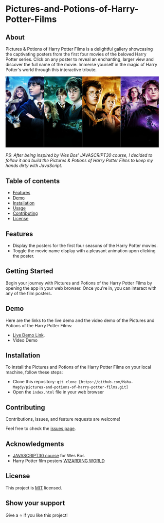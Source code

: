 # Pictures-and-Potions-of-Harry-Potter-Films

## About

Pictures & Potions of Harry Potter Films is a delightful gallery showcasing the captivating posters from the first four movies of the beloved Harry Potter series. Click on any poster to reveal an enchanting, larger view and discover the full name of the movie. Immerse yourself in the magic of Harry Potter's world through this interactive tribute.

![screenshot](./app_screenshot.png)

*PS: After being inspired by Wes Bos' JAVASCRIPT30 course, I decided to follow it and build the Pictures & Potions of Harry Potter Films to keep my hands dirty with JavaScript.*

## Table of contents

- [ Features ](#features)
- [ Demo ](#demo)
- [ Installation ](#installation)
- [ Usage ](#usage)
- [ Contributing ](#contributing)
- [ License ](#license)

<a name="features"></a>

## Features

- Display the posters for the first four seasons of the Harry Potter movies.
- Toggle the movie name display with a pleasant animation upon clicking the poster.

## Getting Started 

Begin your journey with Pictures and Potions of the Harry Potter Films by opening the app in your web browser. Once you're in, you can interact with any of the film posters.

<a name="demo"></a>

## Demo

Here are the links to the live demo and the video demo of the Pictures and Potions of the Harry Potter Films:

- [Live Demo Link](https://maha-magdy.github.io/pictures-and-potions-of-harry-potter-films/).
- Video Demo

<a name="installation"></a>

## Installation

To install the Pictures and Potions of the Harry Potter Films on your local machine, follow these steps:

- Clone this repository: `git clone [https://github.com/Maha-Magdy/pictures-and-potions-of-harry-potter-films.git]`
- Open the `index.html` file in your web browser

## Contributing

Contributions, issues, and feature requests are welcome!

Feel free to check the [issues page](https://github.com/Maha-Magdy/pictures-and-potions-of-harry-potter-films/issues).

<a name="acknowledgments"></a>

## Acknowledgments

- <a href="https://javascript30.com/">JAVASCRIPT30 course</a> for Wes Bos
- Harry Potter film posters <a href="https://www.wizardingworld.com/">WIZARDING WORLD</a>

<a name="license"></a>

## License

This project is [MIT](./LICENSE) licensed.

## Show your support

Give a ⭐️ if you like this project!

<!-- git the images from Wizarding World website -->
